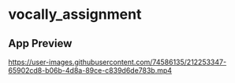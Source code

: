 # vocally_assignment

## App Preview



https://user-images.githubusercontent.com/74586135/212253347-65902cd8-b06b-4d8a-89ce-c839d6de783b.mp4

